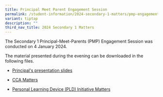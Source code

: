 ```yaml
---
title: Principal Meet Parent Engagement Session
permalink: /student-information/2024-secondary-1-matters/pmp-engagement/
variant: tiptap
description: ""
third_nav_title: 2024 Secondary 1 Matters
---
```

<p>The Secondary 1 Principal-Meet-Parents (PMP) Engagement Session was conducted on 4 January 2024.</p><p>The material presented during the evening can be downloaded in the following files.</p><ul data-tight="true" class="tight"><li><p><a href="/files/PMP Materials/Sec 1 PMP (4 Jan 2024)/Principal_s_presentation.pdf" rel="noopener noreferrer nofollow" target="_blank">Principal's presentation slides</a></p></li><li><p><a href="/files/PMP Materials/Sec 1 PMP (4 Jan 2024)/CCA_Matters.pdf" rel="noopener noreferrer nofollow" target="_blank">CCA Matters</a></p></li><li><p><a href="/files/PMP Materials/Sec 1 PMP (4 Jan 2024)/NDLP___Parent_Engagement_4_Jan_2024__For_Parents_.pdf" rel="noopener noreferrer nofollow" target="_blank">Personal Learning Device (PLD) Initiative Matters</a></p></li></ul><p></p>